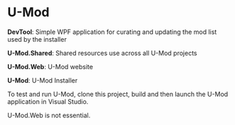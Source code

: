 # U-Mod

**DevTool**: Simple WPF application for curating and updating the mod list used by the installer

**U-Mod.Shared**: Shared resources use across all U-Mod projects

**U-Mod.Web**: U-Mod website

**U-Mod**: U-Mod Installer

To test and run U-Mod, clone this project, build and then launch the U-Mod application in Visual Studio.

U-Mod.Web is not essential.
